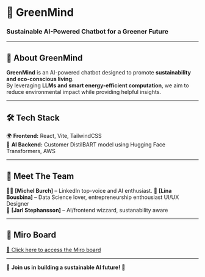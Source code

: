# 🌿 GreenMind

### Sustainable AI-Powered Chatbot for a Greener Future  

---

## 🌱 About GreenMind  
**GreenMind** is an AI-powered chatbot designed to promote **sustainability and eco-conscious living**.  
By leveraging **LLMs and smart energy-efficient computation**, we aim to reduce environmental impact while providing helpful insights.

---

## 🛠 Tech Stack  

🌍 **Frontend:** React, Vite, TailwindCSS  
🧠 **AI Backend:** Customer DistilBART model using Hugging Face Transformers, AWS  

---

## 👥 Meet The Team  

👨‍💻 **[Michel Burch]** – LinkedIn top-voice and AI enthusiast.
🎨 **[Lina Bousbina]** – Data Science lover, entrepreneurship enthousiast UI/UX Designer  
🔗 **[Jarl Stephansson]** – AI/frontend wizzard, sustanability aware

---

## 🎯 Miro Board  

[📌 Click here to access the Miro board](https://miro.com/app/board/uXjVIQ-h9Gs=/?userEmail=jarl.stephansson@gmail.com&track=true&utm_source=notification&utm_medium=email&utm_campaign=add-to-team-and-board&utm_content=go-to-board&lid=6wzznu0o8wz9)  

---

🚀 **Join us in building a sustainable AI future!** 🌱
